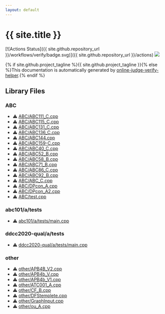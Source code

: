 ```yaml
---
layout: default
---
```


<!-- mathjax config similar to math.stackexchange -->
<script type="text/javascript" async
  src="https://cdnjs.cloudflare.com/ajax/libs/mathjax/2.7.5/MathJax.js?config=TeX-MML-AM_CHTML">
</script>
<script type="text/x-mathjax-config">
  MathJax.Hub.Config({
    TeX: { equationNumbers: { autoNumber: "AMS" }},
    tex2jax: {
      inlineMath: [ ['$','$'] ],
      processEscapes: true
    },
    "HTML-CSS": { matchFontHeight: false },
    displayAlign: "left",
    displayIndent: "2em"
  });
</script>

<script type="text/javascript" src="https://cdnjs.cloudflare.com/ajax/libs/jquery/3.4.1/jquery.min.js"></script>
<script src="https://cdn.jsdelivr.net/npm/jquery-balloon-js@1.1.2/jquery.balloon.min.js" integrity="sha256-ZEYs9VrgAeNuPvs15E39OsyOJaIkXEEt10fzxJ20+2I=" crossorigin="anonymous"></script>
<script type="text/javascript" src="assets/js/copy-button.js"></script>
<link rel="stylesheet" href="assets/css/copy-button.css" />


# {{ site.title }}

[![Actions Status]({{ site.github.repository_url }}/workflows/verify/badge.svg)]({{ site.github.repository_url }}/actions)
<a href="{{ site.github.repository_url }}"><img src="https://img.shields.io/github/last-commit/{{ site.github.owner_name }}/{{ site.github.repository_name }}" /></a>

{% if site.github.project_tagline %}{{ site.github.project_tagline }}{% else %}This documentation is automatically generated by <a href="https://github.com/kmyk/online-judge-verify-helper">online-judge-verify-helper</a>.{% endif %}

## Library Files

<div id="902fbdd2b1df0c4f70b4a5d23525e932"></div>

### ABC

* :warning: <a href="library/ABC/ABC111_C.cpp.html">ABC/ABC111_C.cpp</a>
* :warning: <a href="library/ABC/ABC115_C.cpp.html">ABC/ABC115_C.cpp</a>
* :warning: <a href="library/ABC/ABC131_C.cpp.html">ABC/ABC131_C.cpp</a>
* :warning: <a href="library/ABC/ABC136_C.cpp.html">ABC/ABC136_C.cpp</a>
* :warning: <a href="library/ABC/ABC144.cpp.html">ABC/ABC144.cpp</a>
* :warning: <a href="library/ABC/ABC159-C.cpp.html">ABC/ABC159-C.cpp</a>
* :warning: <a href="library/ABC/ABC40_C.cpp.html">ABC/ABC40_C.cpp</a>
* :warning: <a href="library/ABC/ABC52_B.cpp.html">ABC/ABC52_B.cpp</a>
* :warning: <a href="library/ABC/ABC58_B.cpp.html">ABC/ABC58_B.cpp</a>
* :warning: <a href="library/ABC/ABC71_B.cpp.html">ABC/ABC71_B.cpp</a>
* :warning: <a href="library/ABC/ABC86_C.cpp.html">ABC/ABC86_C.cpp</a>
* :warning: <a href="library/ABC/ABC92_B.cpp.html">ABC/ABC92_B.cpp</a>
* :warning: <a href="library/ABC/ABC_C.cpp.html">ABC/ABC_C.cpp</a>
* :warning: <a href="library/ABC/DPcon_A.cpp.html">ABC/DPcon_A.cpp</a>
* :warning: <a href="library/ABC/DPcon_A2.cpp.html">ABC/DPcon_A2.cpp</a>
* :warning: <a href="library/ABC/test.cpp.html">ABC/test.cpp</a>


<div id="0daaa8d0faf82c8b0e2e8bce8bcd854d"></div>

### abc101/a/tests

* :warning: <a href="library/abc101/a/tests/main.cpp.html">abc101/a/tests/main.cpp</a>


<div id="0cc9184f7de4320cd76a528036cbfe9e"></div>

### ddcc2020-qual/a/tests

* :warning: <a href="library/ddcc2020-qual/a/tests/main.cpp.html">ddcc2020-qual/a/tests/main.cpp</a>


<div id="795f3202b17cb6bc3d4b771d8c6c9eaf"></div>

### other

* :warning: <a href="library/other/APB4B_V2.cpp.html">other/APB4B_V2.cpp</a>
* :warning: <a href="library/other/APB4b_V.cpp.html">other/APB4b_V.cpp</a>
* :warning: <a href="library/other/APB4b_V1.cpp.html">other/APB4b_V1.cpp</a>
* :warning: <a href="library/other/ATC001_A.cpp.html">other/ATC001_A.cpp</a>
* :warning: <a href="library/other/CF_B.cpp.html">other/CF_B.cpp</a>
* :warning: <a href="library/other/DFStemplete.cpp.html">other/DFStemplete.cpp</a>
* :warning: <a href="library/other/GraphInput.cpp.html">other/GraphInput.cpp</a>
* :warning: <a href="library/other/ou_A.cpp.html">other/ou_A.cpp</a>


